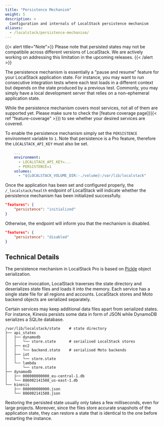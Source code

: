 ```yaml
---
title: "Persistence Mechanism"
weight: 5
description: >
  Configuration and internals of LocalStack persistence mechanism
aliases:
  - /localstack/persistence-mechanism/
---
```


{{< alert title="Note">}}
Please note that persisted states may not be compatibile across different versions of LocalStack.
We are actively working on addressing this limitation in the upcoming releases.
{{< /alert >}}

The persistence mechanism is essentially a "pause and resume" feature for your LocalStack application state.
For instance, you may want to run consecutive integration tests where each test loads in a different context but depends on the state produced by a previous test.
Commonly, you may simply have a local development server that relies on a non-ephemeral application state.

While the persistence mechanism covers most services, not all of them are supported yet.
Please make sure to check the [feature coverage page]({{< ref "feature-coverage" >}}) to see whether your desired services are covered.

To enable the persistence mechanism simply set the `PERSISTENCE` environment variable to `1`.
Note that persistence is a Pro feature, therefore the `LOCALSTACK_API_KEY` must also be set.
 
```yaml
    ...
    environment:
      - LOCALSTACK_API_KEY=...
      - PERSISTENCE=1
    volumes:
      - "${LOCALSTACK_VOLUME_DIR:-./volume}:/var/lib/localstack"
```

Once the application has been set and configured properly, the `/_localstack/health` endpoint of LocalStack will indicate whether the persistence mechanism has been initialized successfully.
```json
"features": {
    "persistence": "initialized"
}
```

Otherwise, the endpoint will inform you that the mechanism is disabled.

```json
"features": {
    "persistence": "disabled"
}
```

## Technical Details

The persistence mechanism in LocalStack Pro is based on [Pickle][pickle] object serialization.

On service invocation, LocalStack traverses the state directory and deserializes state files and loads it into the memory.
Each service has a single state file for all regions and accounts.
LocalStack stores and Moto backend objects are serialized separately.

Certain services may keep additional data files apart from serialized states.
For instance, Kinesis persists some data in form of JSON while DynamoDB serializes a SQLite database.

```
/var/lib/localstack/state    # state directory
├── api_states
│   ├── dynamodb
│   │   └── store.state      # serialised LocalStack stores
│   ├── ec2
│   │   └── backend.state    # serialised Moto backends
│   ├── iot
│   │   └── store.state
│   └── lambda
│       └── store.state
├── dynamodb
│   ├── 000000000000_eu-central-1.db
│   └── 886002141588_us-east-1.db
└── kinesis
    ├── 000000000000.json
    └── 886002141588.json
```

Restoring the persisted state usually only takes a few milliseconds, even for large projects.
Moreover, since the files store accurate snapshots of the application state, they can restore a state that is identical to the one before restarting the instance.

[pickle]: https://docs.python.org/3/library/pickle.html
